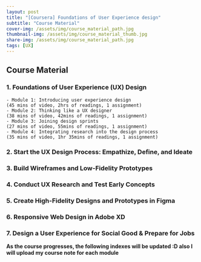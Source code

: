 ```yaml
---
layout: post
title: "[Coursera] Foundations of User Experience design"
subtitle: "Course Material"
cover-img: /assets/img/course_material_path.jpg
thumbnail-img: /assets/img/course_material_thumb.jpg
share-img: /assets/img/course_material_path.jpg
tags: [UX]
---
```


## Course Material
### 1. Foundations of User Experience (UX) Design
	- Module 1: Introducing user experience design
    (45 mins of video, 2hrs of readings, 1 assignment)
    - Module 2: Thinking like a UX designer
    (38 mins of video, 42mins of readings, 1 assignment)
    - Module 3: Joining design sprints
    (27 mins of video, 55mins of readings, 1 assignment)
    - Module 4: Integrating research into the design process
    (35 mins of video, 1hr 35mins of readings, 1 assignment)
    
### 2. Start the UX Design Process: Empathize, Define, and Ideate
### 3. Build Wireframes and Low-Fidelity Prototypes
### 4. Conduct UX Research and Test Early Concepts 
### 5. Create High-Fidelity Designs and Prototypes in Figma
### 6. Responsive Web Design in Adobe XD
### 7. Design a User Experience for Social Good & Prepare for Jobs

**As the course progresses, the following indexes will be updated :D also I will upload my course note for each module**
